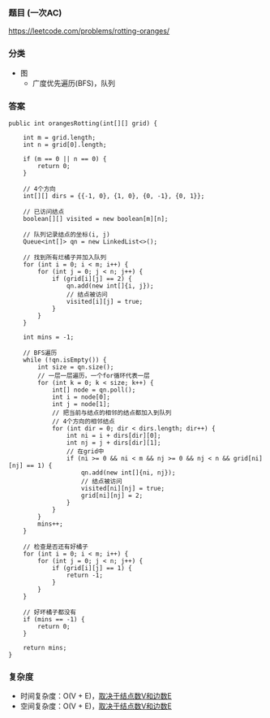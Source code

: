 ### 题目 (一次AC)
https://leetcode.com/problems/rotting-oranges/

### 分类
* 图
    * 广度优先遍历(BFS)，队列

### 答案
```
public int orangesRotting(int[][] grid) {
    
    int m = grid.length;
    int n = grid[0].length;
    
    if (m == 0 || n == 0) {
        return 0;
    }
    
    // 4个方向
    int[][] dirs = {{-1, 0}, {1, 0}, {0, -1}, {0, 1}};
    
    // 已访问结点
    boolean[][] visited = new boolean[m][n];
    
    // 队列记录结点的坐标(i, j)
    Queue<int[]> qn = new LinkedList<>();
    
    // 找到所有烂橘子并加入队列
    for (int i = 0; i < m; i++) {
        for (int j = 0; j < n; j++) {
            if (grid[i][j] == 2) {
                qn.add(new int[]{i, j});
                // 结点被访问
                visited[i][j] = true;
            }
        }
    }
    
    int mins = -1;
    
    // BFS遍历
    while (!qn.isEmpty()) {
        int size = qn.size();
        // 一层一层遍历，一个for循环代表一层
        for (int k = 0; k < size; k++) {
            int[] node = qn.poll();
            int i = node[0];
            int j = node[1];
            // 把当前与结点的相邻的结点都加入到队列
            // 4个方向的相邻结点
            for (int dir = 0; dir < dirs.length; dir++) {
                int ni = i + dirs[dir][0];
                int nj = j + dirs[dir][1];
                // 在grid中
                if (ni >= 0 && ni < m && nj >= 0 && nj < n && grid[ni][nj] == 1) {
                    qn.add(new int[]{ni, nj});
                    // 结点被访问
                    visited[ni][nj] = true;
                    grid[ni][nj] = 2;
                }
            }
        }
        mins++;
    }
    
    // 检查是否还有好橘子
    for (int i = 0; i < m; i++) {
        for (int j = 0; j < n; j++) {
            if (grid[i][j] == 1) {
                return -1;
            }
        }
    }
    
    // 好坏橘子都没有
    if (mins == -1) {
        return 0;
    }
    
    return mins;
}
```

### 复杂度
* 时间复杂度：O(V + E)，[取决于结点数V和边数E](https://github.com/HolmesJJ/CS2040S-Data-Structures-and-Algorithms/wiki/Breadth-First-Search(BFS)-and-Depth-First-Search(DFS))
* 空间复杂度：O(V + E)，[取决于结点数V和边数E](https://github.com/HolmesJJ/CS2040S-Data-Structures-and-Algorithms/wiki/Breadth-First-Search(BFS)-and-Depth-First-Search(DFS))
